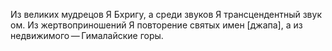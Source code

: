 Из великих мудрецов Я Бхригу, а среди звуков Я трансцендентный звук ом. Из жертвоприношений Я повторение святых имен [джапа], а из недвижимого — Гималайские горы.